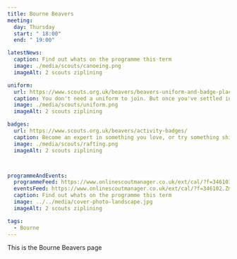 ```yaml
---
title: Bourne Beavers
meeting:
  day: Thursday
  start: " 18:00"
  end: " 19:00"

latestNews:
  caption: Find out whats on the programme this term
  image: ./media/scouts/canoeing.png
  imageAlt: 2 scouts ziplining

uniform:
  url: https://www.scouts.org.uk/beavers/beavers-uniform-and-badge-placement/
  caption: You don't need a uniform to join. But once you've settled in, you'll start speedily earning badges, and you'll need to know where to put them!
  image: ./media/scouts/uniform.png
  imageAlt: 2 scouts ziplining

badges:
  url: https://www.scouts.org.uk/beavers/activity-badges/
  caption: Become an expert in something you love, or try something shiny and new. There’s a badge to suit each and every Beaver.
  image: ./media/scouts/rafting.png
  imageAlt: 2 scouts ziplining



programmeAndEvents:
  programmeFeed: https://www.onlinescoutmanager.co.uk/ext/cal/?f=346101.YTg0YmQ5MzIwNTEyNDhmZTZmM2YwZjBkMDYzYTNiMmFiMTBkYjQzMjcxYjdjZmIxNGIxZjNhYWFiOTdkYjc2NTI5NTE5ZWVhZThiY2EzMzlmYzgxNDU0MjE3MDQ4Y2Q3NDU5NDNhODZiNmQyNTJlZjRkODZjOTk5NzM1N2NkNDE%3D.5yS8cxLz65
  eventsFeed: https://www.onlinescoutmanager.co.uk/ext/cal/?f=346102.ZmUyMjVjYjAyMjljZjI1NDc2MzA2NmFiMjY4Y2MzYmM5ODI2OTljOTFlYzEzNmI3MzJhNWM5N2UxOTcyODYyMmFlY2EyNDM2NjEwNWE3MDlhNzdiNTNlYmRmNjQyY2M3NjMzZmJjNWZjNWQ4YTA1YmUxYjg4OWQwYjljNjk1MjM%3D.nYWM45ZkK7
  caption: Find out whats on the programme this term
  image: ../../media/cover-photo-landscape.jpg
  imageAlt: 2 scouts ziplining

tags:
  - Bourne
---
```


This is the Bourne Beavers page